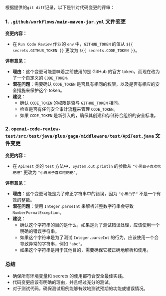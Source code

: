 根据提供的`git diff`记录，以下是针对代码变更的评审：

### 1. `.github/workflows/main-maven-jar.yml` 文件变更

**变更内容：**
- 在 `Run Code Review` 作业的 `env` 中，`GITHUB_TOKEN` 的值从 `${{ secrets.GITHUB_TOKEN }}` 更改为 `${{ secrets.CODE_TOKEN }}`。

**评审意见：**
- **理由**：这个变更可能意味着之前使用的是 GitHub 的官方 token，而现在改为了一个自定义的 `CODE_TOKEN`。
- **潜在问题**：需要确认 `CODE_TOKEN` 是否具有相同的权限，以及是否有相应的安全措施来保护这个 token。
- **建议**：
  - 确认 `CODE_TOKEN` 的权限是否与 `GITHUB_TOKEN` 相同。
  - 检查是否有任何安全审计流程来管理 `CODE_TOKEN`。
  - 如果 `CODE_TOKEN` 是新引入的，确保其创建和存储符合组织的安全标准。

### 2. `openai-code-review-test/src/test/java/plus/gaga/middleware/test/ApiTest.java` 文件变更

**变更内容：**
- 在 `ApiTest` 类的 `test` 方法中，`System.out.println` 的参数从 `"小黑白子喜欢吃粑粑"` 更改为 `"小白黑子喜欢吃粑粑"`。

**评审意见：**
- **理由**：这个变更可能是为了修正字符串中的错误，因为 `"小黑白子"` 不是一个有效的整数。
- **潜在问题**：使用 `Integer.parseInt` 来解析非整数字符串会导致 `NumberFormatException`。
- **建议**：
  - 确认这个字符串的目的是什么，如果是为了测试错误处理，应该使用一个明确的错误字符串。
  - 如果这个字符串是为了测试 `Integer.parseInt` 的行为，应该使用一个会导致异常的字符串，例如 `"abc"`。
  - 如果这个字符串是用于其他目的，需要确保它被正确地解析和使用。

### 总结
- 确保所有环境变量和 secrets 的使用都符合安全最佳实践。
- 代码变更应该有明确的理由，并且经过充分的测试。
- 对于测试代码，确保测试用例能够有效地测试预期的功能或错误情况。